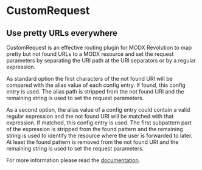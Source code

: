 # CustomRequest
## Use pretty URLs everywhere

CustomRequest is an effective routing plugin for MODX Revolution to map pretty 
but not found URLs to a MODX resource and set the request parameters by 
separating the URI path at the URI separators or by a regular expression.

As standard option the first characters of the not found URI will be compared 
with the alias value of each config entry. If found, this config entry is used. 
The alias path is stripped from the not found URI and the remaining string is 
used to set the request parameters.

As a second option, the alias value of a config entry could contain a valid 
regular expression and the not found URI will be matched with that expression. 
If matched, this config entry is used. The first subpattern part of the 
expression is stripped from the found pattern and the remaining  string is used 
to identify the resource where the user is forwarded to later. At least the 
found pattern is removed from the not found URI and the remaining string is 
used to set the request parameters.

For more information please read the [documentation](http://jako.github.io/CustomRequest/).
